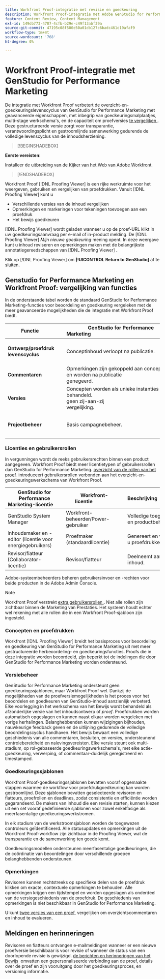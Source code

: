 ```yaml
---
title: Workfront Proof-integratie met revisie en goedkeuring
description: Workfront Proof-integratie met Adobe GenStudio for Performance Marketing.
feature: Content Review, Content Management
exl-id: 149db773-4787-4cfb-b29e-c49f13abf39a
source-git-commit: 47195c08f500e50a01db127c6badc461c10afaf9
workflow-type: tm+mt
source-wordcount: '768'
ht-degree: 0%

---
```


# Workfront Proof-integratie met GenStudio for Performance Marketing

De integratie met Workfront Proof verbetert de overzicht-en-goedkeuringslevenscyclus van GenStudio for Performance Marketing met geavanceerde eigenschappen, met inbegrip van goedkeuringsmalplaatjes, multi-stage werkschema&#39;s, en de capaciteit om proefversies [&#x200B; te vergelijken &#x200B;](https://experienceleague.adobe.com/nl/docs/workfront/using/workfront-proof/work-with-proofs-in-wf-proof/review-proofs-web-proofing-viewer/compare-proofs). Deze gestructureerde versie zorgt voor transparantie, verantwoordingsplicht en gestroomlijnde samenwerking gedurende de volledige levenscyclus van de inhoudsherziening.

>[!BEGINSHADEBOX]

**Eerste vereisten**:

Installeer de [&#x200B; uitbreiding van de Kijker van het Web van Adobe Workfront &#x200B;](https://experienceleague.adobe.com/nl/docs/workfront/using/review-and-approve-work/proofing/review-proofs-in-workfront/review-a-proof/review-proof-in-web-viewer-extension)

>[!ENDSHADEBOX]

Workfront Proof [!DNL Proofing Viewer] is een rijke werkruimte voor het weergeven, gebruiken en vergelijken van proefdrukken. Vanuit [!DNL Proofing Viewer] kunt u

* Verschillende versies van de inhoud vergelijken
* Opmerkingen en markeringen voor tekeningen toevoegen aan een proefdruk
* Het bewijs goedkeuren

[!DNL Proofing Viewer] wordt geladen wanneer u op de proef-URL klikt in uw goedkeuringsaanvraag per e-mail of in-product melding. De [!DNL Proofing Viewer] _Mijn nieuwe goedkeuring_ mening opent. In deze weergave kunt u inhoud reviseren en opmerkingen maken met de belangrijkste annotatiegereedschappen van [!DNL Proofing Viewer] .

Klik op [!DNL Proofing Viewer] om **[!UICONTROL Return to GenStudio]** af te sluiten.

## Genstudio for Performance Marketing en Workfront Proof: vergelijking van functies

In de onderstaande tabel worden de standaard GenStudio for Performance Marketing-functies voor beoordeling en goedkeuring vergeleken met de meer geavanceerde mogelijkheden die de integratie met Workfront Proof biedt.

| Functie        | GenStudio for Performance Marketing                                                                 | Workfront Proof                                                                 |
|-------------------------------|------------------------------------------------------------------------------------------------------|----------------------------------------------------------------------------------|
| **Ontwerp/proefdruk levenscyclus**        | Conceptinhoud verloopt na publicatie. | Goedkeuringsketens met meerdere fasen, op rollen gebaseerd, met tijdstempels, persistente logbestanden.<br> Alle versies blijven onbeperkt behouden. |
| **Commentaren**                | Opmerkingen zijn gekoppeld aan concept-id en worden na publicatie genegeerd.                                           | Blijvende opmerkingen en aantekeningen blijven behouden voor controle en naleving.     |
| **Versies**           | Concepten worden als unieke instanties behandeld.<br> geen zij-aan-zij vergelijking.                                      | Volledige versiecontrole met de hulpmiddelen van de zij-aan-zij en bedekking vergelijking.        |
| **Projectbeheer** | Basis campagnebeheer. | Volledig levenscyclusbeheer van de campagne, met inbegrip van aanpassing, malplaatjes, rapportering, en gedetailleerde controles. |

### Licenties en gebruikersrollen

In vergunningen wordt de reeks gebruikersrechten binnen een product aangegeven. Workfront Proof biedt meer licentietypen of gebruikersrollen dan GenStudio for Performance Marketing. [&#x200B; overzicht van de rollen van het proef &#x200B;](https://experienceleague.adobe.com/nl/docs/workfront/using/review-and-approve-work/proofing/proofing-overview/proof-roles) introduceert gebruikersrollen verbonden aan het overzicht-en-goedkeuringswerkschema van Workfront Proof.

| GenStudio for Performance Marketing-licentie       | Workfront-licentie                 | Beschrijving                                                                                                                                                      |
|---------------------------------------------------|-----------------------------------|------------------------------------------------------------------------------------------------------------------------------------------------------------------|
| GenStudio System Manager                          | Workfront-beheerder/Power-gebruiker | Volledige toegang tot GenStudio Performance Marketing-functies zoals merk, persoonlijk gebruik en productbeheer. Beheert workflows en instellingen. Maakt goedkeuringssjablonen. |
| Inhoudsmaker en -editor (licentie voor energiegebruikers)   | Proefmaker (standaardlicentie)  | Genereert en verzendt inhoudsconcepten. In de Proofing Viewer uploadt u elementen en initieert u proefdrukken. Vereist een Workfront Proof-licentie.                              |
| Revisor/fiatteur (Collaborator-licentie)        | Revisor/fiatteur                 | Deelneemt aan revisies in meerdere stadia, voegt opmerkingen toe en keurt of verwerpt inhoud.                                                                             |

Adobe-systeembeheerders beheren gebruikersinvoer en -rechten voor beide producten in de Adobe Admin Console.

>[!NOTE]
>
> Workfront Proof verstrekt [&#x200B; extra gebruikersrollen &#x200B;](https://experienceleague.adobe.com/nl/docs/workfront/using/review-and-approve-work/proofing/proofing-overview/proof-roles). Niet alle rollen zijn zichtbaar binnen de Marketing van Prestaties. Het systeem houdt echter wel rekening met alle rollen die in een Workfront Proof-sjabloon zijn ingesteld.

### Concepten en proefdrukken

Workfront [!DNL Proofing Viewer] breidt het basisproces voor beoordeling en goedkeuring van GenStudio for Performance Marketing uit met meer gestructureerde herbeoordeling- en goedkeuringsfuncties. Proofs die in deze integratie worden beoordeeld, zijn beperkt tot de indelingen die door GenStudio for Performance Marketing worden ondersteund.

### Versiebeheer

GenStudio for Performance Marketing ondersteunt geen goedkeuringssjablonen, maar Workfront Proof wel. Dankzij de mogelijkheden van de proefversiemogelijkheden is het proces voor het beoordelen en goedkeuren van GenStudio-inhoud aanzienlijk verbeterd. Elke voorlegging in het werkschema van het Bewijs wordt behandeld als afzonderlijke versie van het inhoudsontwerp of _proef_. Proefdrukken worden automatisch opgeslagen en kunnen naast elkaar worden vergeleken met vorige herhalingen. Belanghebbenden kunnen wijzigingen bijhouden, nauwkeurige feedback geven en de uitlijning gedurende de volledige beoordelingscyclus handhaven. Het bewijs bewaart een volledige geschiedenis van alle commentaren, besluiten, en versies, ondersteunend controlebereidheid en nalevingsvereisten. Elke versie steunt ook multi-stadium, op rol-gebaseerde goedkeuringswerkschema&#39;s, met elke actie-goedkeuring, verwerping, of commentaar-duidelijk geregistreerd en timestamped.

### Goedkeuringssjablonen

Workfront Proof-goedkeuringssjablonen bevatten vooraf opgemaakte stappen waarmee de workflow voor proefdrukgoedkeuring kan worden gestroomlijnd. Deze sjablonen bevatten geselecteerde revisoren en fiatteurs, proefrollen en deadlines, zodat consistentie en efficiëntie worden gegarandeerd. De makers van inhoud die een revisie starten, kunnen kiezen uit een set vooraf gedefinieerde sjablonen voor zowel enkelfasige als meerfasentalige goedkeuringswerkstromen.

In elk stadium van de werkstroomsjabloon worden de toegewezen controleurs geïdentificeerd. Alle statusupdates en opmerkingen uit de Workfront Proof-workflow zijn zichtbaar in de Proofing Viewer, wat de transparantie en de samenwerking ten goede komt.

Goedkeuringsmodellen ondersteunen meerfasentalige goedkeuringen, die de coördinatie van beoordelingen door verschillende groepen belanghebbenden ondersteunen.

### Opmerkingen

Revisoren kunnen rechtstreeks op specifieke delen van de proefdruk klikken om exacte, contextuele opmerkingen te behouden. Alle opmerkingen krijgen een tijdstempel en worden opgeslagen als onderdeel van de versiegeschiedenis van de proefdruk. De geschiedenis van opmerkingen is niet beschikbaar in GenStudio for Performance Marketing.

U kunt [&#x200B; twee versies van een proef &#x200B;](https://experienceleague.adobe.com/nl/docs/workfront/using/workfront-proof/work-with-proofs-in-wf-proof/review-proofs-web-proofing-viewer/compare-proofs) vergelijken om overzichtscommentaren en inhoud te evalueren.

## Meldingen en herinneringen

Revisoren en fiatteurs ontvangen e-mailmeldingen wanneer er een nieuwe proefversie beschikbaar is voor revisie of wanneer de status van een doorlopende revisie is gewijzigd.
[&#x200B; de berichten en herinneringen van het Bewijs &#x200B;](https://experienceleague.adobe.com/nl/docs/workfront/using/workfront-proof/proof-notifications-and-reminders/proof-notifications-and-reminders/proof-notifications-and-reminders) omvatten een gepersonaliseerde verbinding aan de proef, details over de proef en zijn vooruitgang door het goedkeuringsproces, en versioning informatie.
